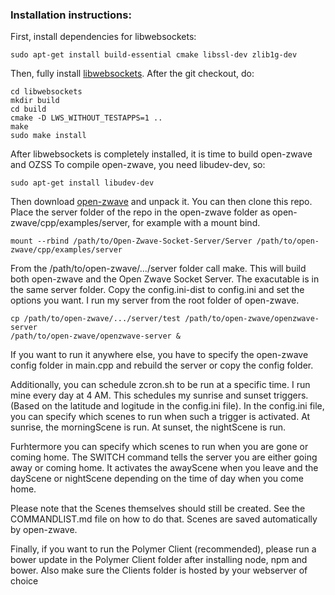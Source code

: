 ### Installation instructions:
First, install dependencies for libwebsockets:
```
sudo apt-get install build-essential cmake libssl-dev zlib1g-dev
```
Then, fully install [libwebsockets](http://github.com/warmcat/libwebsockets).
After the git checkout, do:
```
cd libwebsockets
mkdir build
cd build
cmake -D LWS_WITHOUT_TESTAPPS=1 ..
make
sudo make install
```

After libwebsockets is completely installed, it is time to build open-zwave and OZSS
To compile open-zwave, you need libudev-dev, so:
```
sudo apt-get install libudev-dev
```
Then download [open-zwave](https://code.google.com/p/open-zwave/) and unpack it.
You can then clone this repo.
Place the server folder of the repo in the open-zwave folder as open-zwave/cpp/examples/server, for example with a mount bind.
```
mount --rbind /path/to/Open-Zwave-Socket-Server/Server /path/to/open-zwave/cpp/examples/server
```
From the /path/to/open-zwave/.../server folder call make. This will build both open-zwave and the Open Zwave Socket Server.
The exacutable is in the same server folder.
Copy the config.ini-dist to config.ini and set the options you want.
I run my server from the root folder of open-zwave.
```
cp /path/to/open-zwave/.../server/test /path/to/open-zwave/openzwave-server
/path/to/open-zwave/openzwave-server &
```
If you want to run it anywhere else, you have to specify the open-zwave config folder in main.cpp and rebuild the server or copy the config folder.

Additionally, you can schedule zcron.sh to be run at a specific time.
I run mine every day at 4 AM. This schedules my sunrise and sunset triggers.
(Based on the latitude and logitude in the config.ini file).
In the config.ini file, you can specify which scenes to run when such a trigger is activated.
At sunrise, the morningScene is run.
At sunset, the nightScene is run.

Furhtermore you can specify which scenes to run when you are gone or coming home.
The SWITCH command tells the server you are either going away or coming home.
It activates the awayScene when you leave and the dayScene or nightScene depending on the time of day when you come home.

Please note that the Scenes themselves should still be created. See the COMMANDLIST.md file on how to do that.
Scenes are saved automatically by open-zwave.

Finally, if you want to run the Polymer Client (recommended), please run a bower update in the Polymer Client folder after installing node, npm and bower.
Also make sure the Clients folder is hosted by your webserver of choice